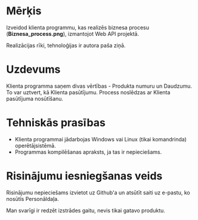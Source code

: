 # Mērķis
Izveidod klienta programmu, kas realizēs biznesa procesu (**Biznesa_process.png**), izmantojot Web API projektā.

Realizācijas rīki, tehnoloģijas ir autora paša ziņā.

# Uzdevums
Klienta programma saņem divas vērtības - Produkta numuru un Daudzumu. To var uztvert, kā Klienta pasūtījumu. Process noslēdzas ar Klienta pasūtījuma nosūtīšanu.

# Tehniskās prasības
- Klienta programmai jādarbojas Windows vai Linux (tikai komandrinda) operētājsistēmā.
- Programmas kompilēšanas apraksts, ja tas ir nepieciešams.

# Risinājumu iesniegšanas veids
Risinājumu nepieciešams izvietot uz Github'a un atsūtīt saiti uz e-pastu, ko nosūtīs Personāldaļa.

Man svarīgi ir redzēt izstrādes gaitu, nevis tikai gatavo produktu.